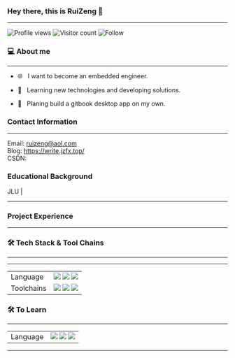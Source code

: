 ### Hey there, this is RuiZeng 👋

---


![Profile views](https://gpvc.arturio.dev/ruizengdev)
![Visitor count](https://visitor-badge.laobi.icu/badge?page_id=ruizengdev.ruizengdev)
![Follow](https://img.shields.io/github/followers/ruizengdev?label=Follow)

<h3> 💻 About me </h3>

<hr/>

- 🌐 &nbsp; I want to become an embedded engineer.

- 🤖 &nbsp; Learning new technologies and developing solutions.

- 🌱 &nbsp; Planing build a gitbook desktop app on my own.

<h3>Contact Information</h3>

---
Email: ruizeng@aol.com <br>
Blog: https://write.jzfx.top/<br>
CSDN: <br>
<h3>Educational Background</h3>
JLU | 

---
<h3>Project Experience</h3>

---

<h3>🛠 Tech Stack & Tool Chains</h3>

---

<hr/>

<table>
<tr>
  <td>Language</td>
  <td>
    <img src="https://img.shields.io/badge/bash-4EAA25.svg?style=for-the-badge&logo=gnubash&logoColor=4EAA25&labelColor=white">
    <img src="https://img.shields.io/badge/c-2496ED.svg?style=for-the-badge&logo=c&logoColor=2496ED&labelColor=white">
    <img src="https://img.shields.io/badge/python-3776AB.svg?style=for-the-badge&logo=python&logoColor=3776AB&labelColor=white">
  </td>
</tr>
<tr>
  <td>Toolchains</td>
  <td>
    <img src="https://img.shields.io/badge/git-F05032.svg?style=for-the-badge&logo=git&logoColor=F05032&labelColor=white">
    <img src="https://img.shields.io/badge/markdown-000000.svg?style=for-the-badge&logo=markdown&logoColor=000000&labelColor=white">
    <img src="https://img.shields.io/badge/visualstudiocode-007ACC.svg?style=for-the-badge&logo=visualstudiocode&logoColor=007ACC&labelColor=white">
   </td>
</tr>
</table>

<h3>🛠 To Learn</h3>

<hr/>

<table>
<tr>
  <td>Language</td>
  <td>
    <img src="https://img.shields.io/badge/golang-00ADD8.svg?style=for-the-badge&logo=go&logoColor=00ADD8&labelColor=white">
    <img src="https://img.shields.io/badge/java-F56C2D.svg?style=for-the-badge&logo=openjdk&logoColor=F56C2D&labelColor=white">
    <img src="https://img.shields.io/badge/c++-00599C.svg?style=for-the-badge&logo=cplusplus&logoColor=00599C&labelColor=white">
  </td>
</tr>
</table>

<hr>


